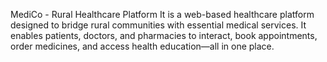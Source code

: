 MediCo - Rural Healthcare Platform
It is a web-based healthcare platform designed to bridge rural communities with essential medical services. It enables patients, doctors, and pharmacies to interact, book appointments, order medicines, and access health education—all in one place.

